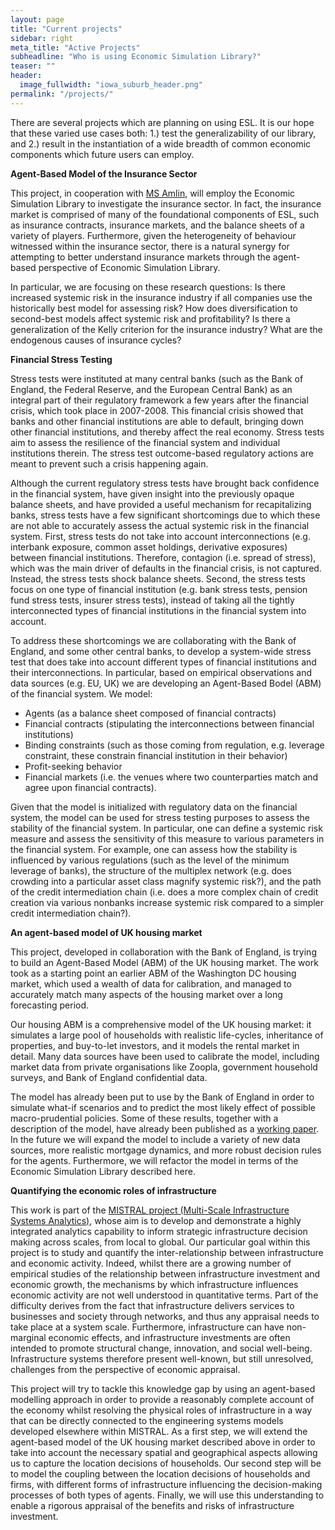 ```yaml
---
layout: page
title: "Current projects"
sidebar: right
meta_title: "Active Projects"
subheadline: "Who is using Economic Simulation Library?"
teaser: ""
header:
  image_fullwidth: "iowa_suburb_header.png"
permalink: "/projects/"
---
```

There are several projects which are planning on using ESL. It is our hope that these varied use cases both: 1.) test the generalizability of our library, and 2.) result in the instantiation of a wide breadth of common economic components which future users can employ.


**Agent-Based Model of the Insurance Sector**

This project, in cooperation with [MS Amlin](http://www.amlin.com/), will employ the Economic Simulation Library to investigate the insurance sector. In fact, the insurance market is comprised of many of the foundational components of ESL, such as insurance contracts, insurance markets, and the balance sheets of a variety of players. Furthermore, given the heterogeneity of behaviour witnessed within the insurance sector, there is a natural synergy for attempting to better understand insurance markets through the agent-based perspective of Economic Simulation Library.

In particular, we are focusing on these research questions: Is there increased systemic risk in the insurance industry if all companies use the historically best model for assessing risk? How does diversification to second-best models affect systemic risk and profitability? Is there a generalization of the Kelly criterion for the insurance industry? What are the endogenous causes of insurance cycles?


**Financial Stress Testing**

Stress tests were instituted at many central banks (such as the Bank of England, the Federal Reserve, and the European Central Bank) as an integral part of their regulatory framework a few years after the financial crisis, which took place in 2007-2008. This financial crisis showed that banks and other financial institutions are able to default, bringing down other financial institutions, and thereby affect the real economy. Stress tests aim to assess the resilience of the financial system and individual institutions therein. The stress test outcome-based regulatory actions are meant to prevent such a crisis happening again.

Although the current regulatory stress tests have brought back confidence in the financial system, have given insight into the previously opaque balance sheets, and have provided a useful mechanism for recapitalizing banks, stress tests have a few significant shortcomings due to which these are not able to accurately assess the actual systemic risk in the financial system. First, stress tests do not take into account interconnections (e.g. interbank exposure, common asset holdings, derivative exposures) between financial institutions. Therefore, contagion (i.e. spread of stress), which was the main driver of defaults in the financial crisis, is not captured. Instead, the stress tests shock balance sheets. Second, the stress tests focus on one type of financial institution (e.g. bank stress tests, pension fund stress tests, insurer stress tests), instead of taking all the tightly interconnected types of financial institutions in the financial system into account.

To address these shortcomings we are collaborating with the Bank of England, and some other central banks, to develop a system-wide stress test that does take into account different types of financial institutions and their interconnections. In particular, based on empirical observations and data sources (e.g. EU, UK) we are developing an Agent-Based Bodel (ABM) of the financial system. We model:
<ul>
<li> Agents (as a balance sheet composed of financial contracts)</li>
<li> Financial contracts (stipulating the interconnections between financial institutions)</li>
<li> Binding constraints (such as those coming from regulation, e.g. leverage constraint, these constrain financial institution in their behavior)</li>
<li> Profit-seeking behavior </li>
<li> Financial markets (i.e. the venues where two counterparties match and agree upon financial contracts). </li>
</ul>

Given that the model is initialized with regulatory data on the financial system, the model can be used for stress testing purposes to assess the stability of the financial system. In particular, one can define a systemic risk measure and assess the sensitivity of this measure to various parameters in the financial system. For example, one can assess how the stability is influenced by various regulations (such as the level of the minimum leverage of banks), the structure of the multiplex network (e.g. does crowding into a particular asset class magnify systemic risk?), and the path of the credit intermediation chain (i.e. does a more complex chain of credit creation via various nonbanks increase systemic risk compared to a simpler credit intermediation chain?).


**An agent-based model of UK housing market**

This project, developed in collaboration with the Bank of England, is trying to build an Agent-Based Model (ABM) of the UK housing market. The work took as a starting point an earlier ABM of the Washington DC housing market, which used a wealth of data for calibration, and managed to accurately match many aspects of the housing market over a long forecasting period.

Our housing ABM is a comprehensive model of the UK housing market: it simulates a large pool of households with realistic life-cycles, inheritance of properties, and buy-to-let investors, and it models the rental market in detail. Many data sources have been used to calibrate the model, including market data from private organisations like Zoopla, government household surveys, and Bank of England confidential data.

The model has already been put to use by the Bank of England in order to simulate what-if scenarios and to predict the most likely effect of possible macro-prudential policies. Some of these results, together with a description of the model, have already been published as a [working paper](http://www.bankofengland.co.uk/research/Pages/workingpapers/2016/swp619.aspx). In the future we will expand the model to include a variety of new data sources, more realistic mortgage dynamics, and more robust decision rules for the agents. Furthermore, we will refactor the model in terms of the Economic Simulation Library described here.


**Quantifying the economic roles of infrastructure**

This work is part of the [MISTRAL project (Multi-Scale Infrastructure Systems Analytics)](http://www.itrc.org.uk/), whose aim is to develop and demonstrate a highly integrated analytics capability to inform strategic infrastructure decision making across scales, from local to global. Our particular goal within this project is to study and quantify the inter-relationship between infrastructure and economic activity. Indeed, whilst there are a growing number of empirical studies of the relationship between infrastructure investment and economic growth, the mechanisms by which infrastructure influences economic activity are not well understood in quantitative terms. Part of the difficulty derives from the fact that infrastructure delivers services to businesses and society through networks, and thus any appraisal needs to take place at a system scale. Furthermore, infrastructure can have non-marginal economic effects, and infrastructure investments are often intended to promote structural change, innovation, and social well-being. Infrastructure systems therefore present well-known, but still unresolved, challenges from the perspective of economic appraisal.

This project will try to tackle this knowledge gap by using an agent-based modelling approach in order to provide a reasonably complete account of the economy whilst resolving the physical roles of infrastructure in a way that can be directly connected to the engineering systems models developed elsewhere within MISTRAL. As a first step, we will extend the agent-based model of the UK housing market described above in order to take into account the necessary spatial and geographical aspects allowing us to capture the location decisions of households. Our second step will be to model the coupling between the location decisions of households and firms, with different forms of infrastructure influencing the decision-making processes of both types of agents. Finally, we will use this understanding to enable a rigorous appraisal of the benefits and risks of infrastructure investment.
